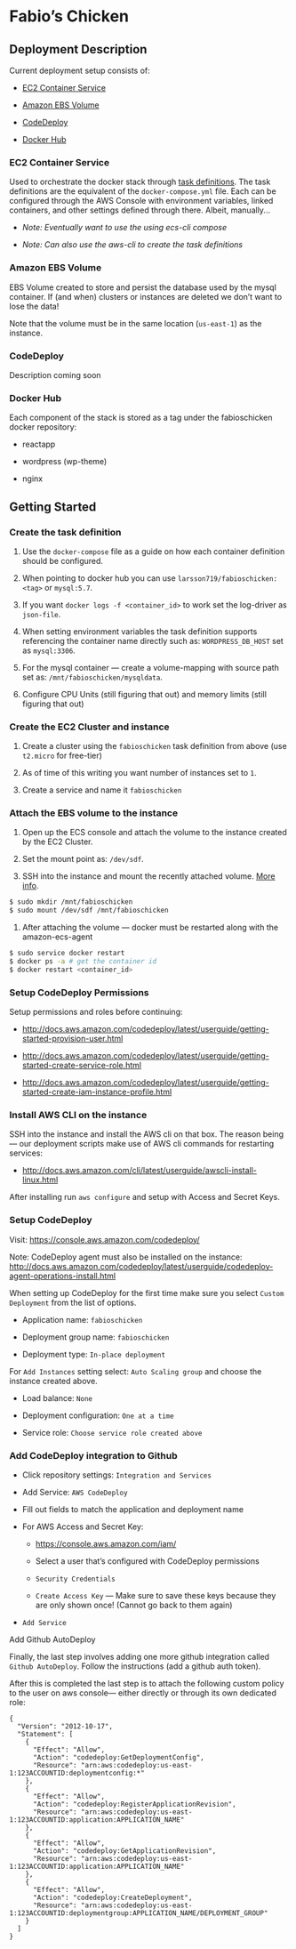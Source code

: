 Fabio’s Chicken
===============

Deployment Description
----------------------

Current deployment setup consists of:

-   [EC2 Container
    Service](http://docs.aws.amazon.com/AmazonECS/latest/developerguide/ECS_GetStarted.html)

-   [Amazon EBS
    Volume](http://docs.aws.amazon.com/AWSEC2/latest/UserGuide/EBSVolumes.html)

-   [CodeDeploy](http://docs.aws.amazon.com/codedeploy/latest/userguide/getting-started-codedeploy.html)

-   [Docker Hub](https://hub.docker.com/r/larsson719/fabioschicken/tags/)

### EC2 Container Service

Used to orchestrate the docker stack through [task
definitions](http://docs.aws.amazon.com/AmazonECS/latest/developerguide/task_definitions.html).
The task definitions are the equivalent of the `docker-compose.yml` file. Each
can be configured through the AWS Console with environment variables, linked
containers, and other settings defined through there. Albeit, manually...

-   *Note: Eventually want to use the using ecs-cli compose*

-   *Note: Can also use the aws-cli to create the task definitions*

### Amazon EBS Volume

EBS Volume created to store and persist the database used by the mysql
container. If (and when) clusters or instances are deleted we don’t want to lose
the data!

Note that the volume must be in the same location (`us-east-1`) as the instance.

### CodeDeploy

Description coming soon

### Docker Hub

Each component of the stack is stored as a tag under the fabioschicken docker
repository:

-   reactapp

-   wordpress (wp-theme)

-   nginx

Getting Started
---------------

### Create the task definition

1.  Use the `docker-compose` file as a guide on how each container definition
    should be configured.

2.  When pointing to docker hub you can use `larsson719/fabioschicken:<tag>` or
    `mysql:5.7`.

3.  If you want `docker logs -f <container_id>` to work set the log-driver as
    `json-file`.

4.  When setting environment variables the task definition supports referencing
    the container name directly such as: `WORDPRESS_DB_HOST` set as
    `mysql:3306`.

5.  For the mysql container — create a volume-mapping with source path set as:
    `/mnt/fabioschicken/mysqldata`.

6.  Configure CPU Units (still figuring that out) and memory limits (still
    figuring that out)

### Create the EC2 Cluster and instance

1.  Create a cluster using the `fabioschicken` task definition from above (use
    `t2.micro` for free-tier)

2.  As of time of this writing you want number of instances set to `1`.

3.  Create a service and name it `fabioschicken`

### Attach the EBS volume to the instance

1.  Open up the ECS console and attach the volume to the instance created by the
    EC2 Cluster.

2.  Set the mount point as: `/dev/sdf`.

3.  SSH into the instance and mount the recently attached volume. [More
    info](https://devopscube.com/mount-ebs-volume-ec2-instance/).

~~~~~~~~~~~~~~~~~~~~~~~~~~~~~~~~~~~~~~~~~~~~~~~~~~~~~~~~~~~~~~~~~~~~~~~~~~~ bash
$ sudo mkdir /mnt/fabioschicken
$ sudo mount /dev/sdf /mnt/fabioschicken
~~~~~~~~~~~~~~~~~~~~~~~~~~~~~~~~~~~~~~~~~~~~~~~~~~~~~~~~~~~~~~~~~~~~~~~~~~~~~~~~

1.  After attaching the volume — docker must be restarted along with the
    amazon-ecs-agent

~~~~~~~~~~~~~~~~~~~~~~~~~~~~~~~~~~~~~~~~~~~~~~~~~~~~~~~~~~~~~~~~~~~~~~~~~~~ bash
$ sudo service docker restart
$ docker ps -a # get the container id
$ docker restart <container_id>
~~~~~~~~~~~~~~~~~~~~~~~~~~~~~~~~~~~~~~~~~~~~~~~~~~~~~~~~~~~~~~~~~~~~~~~~~~~~~~~~

### Setup CodeDeploy Permissions

Setup permissions and roles before continuing:

-   <http://docs.aws.amazon.com/codedeploy/latest/userguide/getting-started-provision-user.html>

-   <http://docs.aws.amazon.com/codedeploy/latest/userguide/getting-started-create-service-role.html>

-   <http://docs.aws.amazon.com/codedeploy/latest/userguide/getting-started-create-iam-instance-profile.html>

### Install AWS CLI on the instance

SSH into the instance and install the AWS cli on that box. The reason being —
our deployment scripts make use of AWS cli commands for restarting services:

-   <http://docs.aws.amazon.com/cli/latest/userguide/awscli-install-linux.html>

After installing run `aws configure` and setup with Access and Secret Keys.

### Setup CodeDeploy

Visit: <https://console.aws.amazon.com/codedeploy/>

Note: CodeDeploy agent must also be installed on the instance:
<http://docs.aws.amazon.com/codedeploy/latest/userguide/codedeploy-agent-operations-install.html>

When setting up CodeDeploy for the first time make sure you select `Custom
Deployment` from the list of options.

-   Application name: `fabioschicken`

-   Deployment group name: `fabioschicken`

-   Deployment type: `In-place deployment`

For `Add Instances` setting select: `Auto Scaling group` and choose the instance
created above.

-   Load balance: `None`

-   Deployment configuration: `One at a time`

-   Service role: `Choose service role created above`

### Add CodeDeploy integration to Github

-   Click repository settings: `Integration and Services`

-   Add Service: `AWS CodeDeploy`

-   Fill out fields to match the application and deployment name

-   For AWS Access and Secret Key:

    -   <https://console.aws.amazon.com/iam/>

    -   Select a user that’s configured with CodeDeploy permissions

    -   `Security Credentials`

    -   `Create Access Key` — Make sure to save these keys because they are only
        shown once! (Cannot go back to them again)

-   `Add Service`

Add Github AutoDeploy

Finally, the last step involves adding one more github integration called
`Github AutoDeploy`.  Follow the instructions (add a github auth token).

After this is completed the last step is to attach the following custom policy
to the user on aws console— either directly or through its own dedicated role:

~~~~~~~~~~~~~~~~~~~~~~~~~~~~~~~~~~~~~~~~~~~~~~~~~~~~~~~~~~~~~~~~~~~~~~~~~~~~~~~~
{
  "Version": "2012-10-17",
  "Statement": [
    {
      "Effect": "Allow",
      "Action": "codedeploy:GetDeploymentConfig",
      "Resource": "arn:aws:codedeploy:us-east-1:123ACCOUNTID:deploymentconfig:*"
    },
    {
      "Effect": "Allow",
      "Action": "codedeploy:RegisterApplicationRevision",
      "Resource": "arn:aws:codedeploy:us-east-1:123ACCOUNTID:application:APPLICATION_NAME"
    },
    {
      "Effect": "Allow",
      "Action": "codedeploy:GetApplicationRevision",
      "Resource": "arn:aws:codedeploy:us-east-1:123ACCOUNTID:application:APPLICATION_NAME"
    },
    {
      "Effect": "Allow",
      "Action": "codedeploy:CreateDeployment",
      "Resource": "arn:aws:codedeploy:us-east-1:123ACCOUNTID:deploymentgroup:APPLICATION_NAME/DEPLOYMENT_GROUP"
    }
  ]
}
~~~~~~~~~~~~~~~~~~~~~~~~~~~~~~~~~~~~~~~~~~~~~~~~~~~~~~~~~~~~~~~~~~~~~~~~~~~~~~~~

